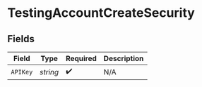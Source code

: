 # TestingAccountCreateSecurity


## Fields

| Field              | Type               | Required           | Description        |
| ------------------ | ------------------ | ------------------ | ------------------ |
| `APIKey`           | *string*           | :heavy_check_mark: | N/A                |